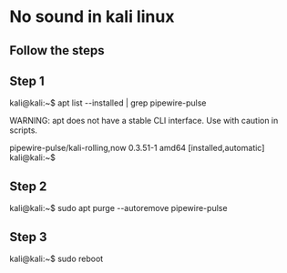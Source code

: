 # No sound in kali linux

## Follow the steps

## Step 1

kali@kali:~$ apt list --installed | grep pipewire-pulse

WARNING: apt does not have a stable CLI interface. Use with caution in scripts.

pipewire-pulse/kali-rolling,now 0.3.51-1 amd64 [installed,automatic]
kali@kali:~$

## Step 2

kali@kali:~$ sudo apt purge --autoremove pipewire-pulse

## Step 3

kali@kali:~$ sudo reboot
